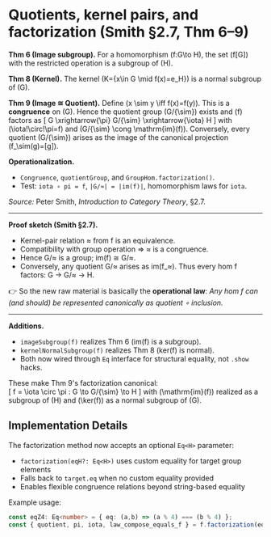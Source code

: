 # Quotients, kernel pairs, and factorization (Smith §2.7, Thm 6–9)

**Thm 6 (Image subgroup).** For a homomorphism \(f:G\to H\), the set \(f[G]\) with the
restricted operation is a subgroup of \(H\).

**Thm 8 (Kernel).** The kernel \(K=\{x\in G \mid f(x)=e_H\}\) is a normal subgroup of \(G\).

**Thm 9 (Image ≅ Quotient).**
Define \(x \sim y \iff f(x)=f(y)\). This is a **congruence** on \(G\).
Hence the quotient group \(G/{\sim}\) exists and \(f\) factors as
\[
  G \xrightarrow{\pi} G/{\sim} \xrightarrow{\iota} H
\]
with \(\iota\!\circ\!\pi=f\) and \(G/{\sim} \cong \mathrm{im}(f)\).
Conversely, every quotient \(G/{\sim}\) arises as the image of the canonical
projection \(f_\sim(g)=[g]\).

**Operationalization.**
- `Congruence`, `quotientGroup`, and `GroupHom.factorization()`.
- Test: `iota ∘ pi = f`, `|G/≈| = |im(f)|`, homomorphism laws for `iota`.

*Source:* Peter Smith, *Introduction to Category Theory*, §2.7.

---
**Proof sketch (Smith §2.7).**
- Kernel-pair relation ≈ from f is an equivalence.
- Compatibility with group operation ⇒ ≈ is a congruence.
- Hence G/≈ is a group; im(f) ≅ G/≈.
- Conversely, any quotient G/≈ arises as im(f_≈).
Thus every hom f factors: G → G/≈ → H.

👉 So the new raw material is basically the **operational law**:
 *Any hom f can (and should) be represented canonically as quotient ∘ inclusion.*

---

**Additions.**
- `imageSubgroup(f)` realizes Thm 6 (im(f) is a subgroup).
- `kernelNormalSubgroup(f)` realizes Thm 8 (ker(f) is normal).
- Both now wired through `Eq` interface for structural equality, not `.show` hacks.

These make Thm 9's factorization canonical:  
\[
  f = \iota \circ \pi : G \to G/{\sim} \to H
\]
with \(\mathrm{im}(f)\) realized as a subgroup of \(H\) and \(\ker(f)\) as a normal subgroup of \(G\).

## Implementation Details

The factorization method now accepts an optional `Eq<H>` parameter:
- `factorization(eqH?: Eq<H>)` uses custom equality for target group elements
- Falls back to `target.eq` when no custom equality provided
- Enables flexible congruence relations beyond string-based equality

Example usage:
```typescript
const eqZ4: Eq<number> = { eq: (a,b) => (a % 4) === (b % 4) };
const { quotient, pi, iota, law_compose_equals_f } = f.factorization(eqZ4);
```